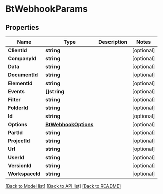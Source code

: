 # BtWebhookParams

## Properties

Name | Type | Description | Notes
------------ | ------------- | ------------- | -------------
**ClientId** | **string** |  | [optional] 
**CompanyId** | **string** |  | [optional] 
**Data** | **string** |  | [optional] 
**DocumentId** | **string** |  | [optional] 
**ElementId** | **string** |  | [optional] 
**Events** | **[]string** |  | [optional] 
**Filter** | **string** |  | [optional] 
**FolderId** | **string** |  | [optional] 
**Id** | **string** |  | [optional] 
**Options** | [**BtWebhookOptions**](BTWebhookOptions.md) |  | [optional] 
**PartId** | **string** |  | [optional] 
**ProjectId** | **string** |  | [optional] 
**Url** | **string** |  | [optional] 
**UserId** | **string** |  | [optional] 
**VersionId** | **string** |  | [optional] 
**WorkspaceId** | **string** |  | [optional] 

[[Back to Model list]](../README.md#documentation-for-models) [[Back to API list]](../README.md#documentation-for-api-endpoints) [[Back to README]](../README.md)


